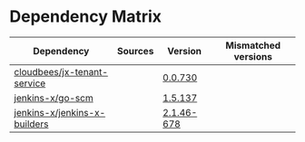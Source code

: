 # Dependency Matrix

Dependency | Sources | Version | Mismatched versions
---------- | ------- | ------- | -------------------
[cloudbees/jx-tenant-service](https://github.com/cloudbees/jx-tenant-service) |  | [0.0.730](https://github.com/cloudbees/jx-tenant-service/releases/tag/v0.0.730) | 
[jenkins-x/go-scm](https://github.com/jenkins-x/go-scm) |  | [1.5.137]() | 
[jenkins-x/jenkins-x-builders](https://github.com/jenkins-x/jenkins-x-builders) |  | [2.1.46-678]() | 
